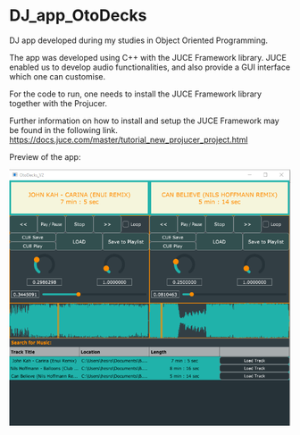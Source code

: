 # DJ_app_OtoDecks
DJ app developed during my studies in Object Oriented Programming.

The app was developed using C++ with the JUCE Framework library. JUCE enabled us to develop audio functionalities,
and also provide a GUI interface which one can customise.

For the code to run, one needs to install the JUCE Framework library together with the Projucer.

Further information on how to install and setup the JUCE Framework may be found in the following link.
https://docs.juce.com/master/tutorial_new_projucer_project.html


Preview of the app:

![OtoDecks Screenshot](https://github.com/Hesron27/DJ_app_OtoDecks/blob/main/OtoDecksScreenshot.jpg?raw=true)
